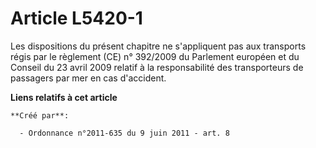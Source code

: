 # Article L5420-1

Les dispositions du présent chapitre ne s'appliquent pas aux transports régis par le règlement (CE) n° 392/2009 du Parlement
européen et du Conseil du 23 avril 2009 relatif à la responsabilité des transporteurs de passagers par mer en cas d'accident.

**Liens relatifs à cet article**

	**Créé par**:

	  - Ordonnance n°2011-635 du 9 juin 2011 - art. 8
